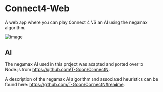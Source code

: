# Connect4-Web

A web app where you can play Connect 4 VS an AI using the negamax algorithm.

![image](https://user-images.githubusercontent.com/32044950/124662595-0e75ae80-de77-11eb-84e8-ef7ff19e5eaf.png)

## AI

The negamax AI used in this project was adapted and ported over to Node.js from https://github.com/T-Goon/ConnectN.

A description of the negamax AI algorithm and associated heuristics can be found here: https://github.com/T-Goon/ConnectN#readme.
